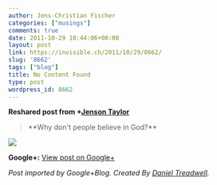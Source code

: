 ```yaml
---
author: Jens-Christian Fischer
categories: ["musings"]
comments: true
date: 2011-10-29 10:44:06+00:00
layout: post
link: https://invisible.ch/2011/10/29/8662/
slug: '8662'
tags: ["blog"]
title: No Content Found
type: post
wordpress_id: 8662
---
```


  
  
**Reshared post from +[Jenson Taylor](https://plus.google.com/106166623138751182431)**  


<blockquote>**Why don't people believe in God?**</blockquote>

  
[![](https://lh3.googleusercontent.com/-FXceHaSiOGo/Tqu6vTMeLQI/AAAAAAAALwE/DYpf0kykykY/430680_460s.jpg)](https://lh3.googleusercontent.com/-FXceHaSiOGo/Tqu6vTMeLQI/AAAAAAAALwE/DYpf0kykykY/430680_460s.jpg)

**Google+:** [View post on Google+](https://plus.google.com/109789939743085010576/posts/hnKPur2ij6z)

  
  
_Post imported by Google+Blog.  Created By [Daniel Treadwell](https://minimali.se/)._
